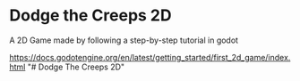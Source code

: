 # Dodge the Creeps 2D

A 2D Game made by following a step-by-step tutorial in godot

https://docs.godotengine.org/en/latest/getting_started/first_2d_game/index.html
"# Dodge The Creeps 2D" 
